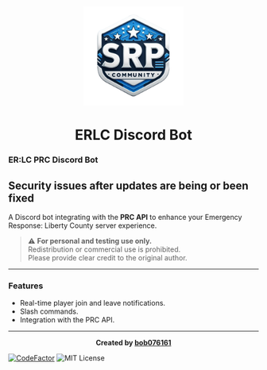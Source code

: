 <p align="center">
  <img src="logos/logo.png" width="200" height="200" alt="ERLC Bot Logo"/>
</p>

<h1 align="center">ERLC Discord Bot</h1>

### ER:LC PRC Discord Bot
## Security issues after updates are being or been fixed

A Discord bot integrating with the **PRC API** to enhance your Emergency Response: Liberty County server experience.

> ⚠️ **For personal and testing use only.**  
> Redistribution or commercial use is prohibited.  
> Please provide clear credit to the original author.

---

### Features

- Real-time player join and leave notifications.
- Slash commands. 
- Integration with the PRC API.


---
<p align="center">
  <b>Created by <a href="https://discord.com/users/1276264248095412387">bob076161</a> </b>
</p>

[![CodeFactor](https://www.codefactor.io/repository/github/shadow-srpc/bot/badge)](https://www.codefactor.io/repository/github/shadow-srpc/bot)
![MIT License](https://img.shields.io/badge/License-MIT-green.svg)
